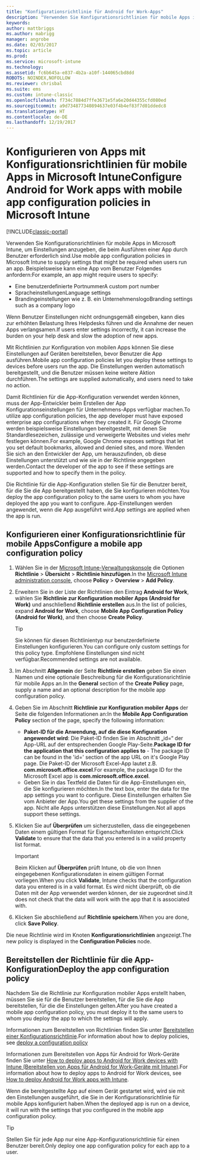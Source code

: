 ```yaml
---
title: "Konfigurationsrichtlinie für Android for Work-Apps"
description: "Verwenden Sie Konfigurationsrichtlinien für mobile Apps in Intune, um Einstellungen anzugeben, die beim Ausführen einer Android for Work-App durch Benutzer erforderlich sind."
keywords: 
author: mattbriggs
ms.author: mabrigg
manager: angrobe
ms.date: 02/03/2017
ms.topic: article
ms.prod: 
ms.service: microsoft-intune
ms.technology: 
ms.assetid: fc6b645a-e837-4b2a-a10f-144065cbd8dd
ROBOTS: NOINDEX,NOFOLLOW
ms.reviewer: chrisbal
ms.suite: ems
ms.custom: intune-classic
ms.openlocfilehash: f734c7884d7ffe3671e5fa6e20d44355cfd080ed
ms.sourcegitcommit: a9d734877340894637e03f4b4ef83f7d01ddedc8
ms.translationtype: HT
ms.contentlocale: de-DE
ms.lasthandoff: 12/19/2017
---
```

# <a name="configure-android-for-work-apps-with-mobile-app-configuration-policies-in-microsoft-intune"></a><span data-ttu-id="751b4-103">Konfigurieren von Apps mit Konfigurationsrichtlinien für mobile Apps in Microsoft Intune</span><span class="sxs-lookup"><span data-stu-id="751b4-103">Configure Android for Work apps with mobile app configuration policies in Microsoft Intune</span></span>

[!INCLUDE[classic-portal](../includes/classic-portal.md)]

<span data-ttu-id="751b4-104">Verwenden Sie Konfigurationsrichtlinien für mobile Apps in Microsoft Intune, um Einstellungen anzugeben, die beim Ausführen einer App durch Benutzer erforderlich sind.</span><span class="sxs-lookup"><span data-stu-id="751b4-104">Use mobile app configuration policies in Microsoft Intune to supply settings that might be required when users run an app.</span></span> <span data-ttu-id="751b4-105">Beispielsweise kann eine App vom Benutzer Folgendes anfordern:</span><span class="sxs-lookup"><span data-stu-id="751b4-105">For example, an app might require users to specify:</span></span>

-   <span data-ttu-id="751b4-106">Eine benutzerdefinierte Portnummer</span><span class="sxs-lookup"><span data-stu-id="751b4-106">A custom port number</span></span>
-   <span data-ttu-id="751b4-107">Spracheinstellungen</span><span class="sxs-lookup"><span data-stu-id="751b4-107">Language settings</span></span>
-   <span data-ttu-id="751b4-108">Brandingeinstellungen wie z. B. ein Unternehmenslogo</span><span class="sxs-lookup"><span data-stu-id="751b4-108">Branding settings such as a company logo</span></span>

<span data-ttu-id="751b4-109">Wenn Benutzer Einstellungen nicht ordnungsgemäß eingeben, kann dies zur erhöhten Belastung Ihres Helpdesks führen und die Annahme der neuen Apps verlangsamen.</span><span class="sxs-lookup"><span data-stu-id="751b4-109">If users enter settings incorrectly, it can increase the burden on your help desk and slow the adoption of new apps.</span></span>

<span data-ttu-id="751b4-110">Mit Richtlinien zur Konfiguration von mobilen Apps können Sie diese Einstellungen auf Geräten bereitstellen, bevor Benutzer die App ausführen.</span><span class="sxs-lookup"><span data-stu-id="751b4-110">Mobile app configuration policies let you deploy these settings to devices before users run the app.</span></span> <span data-ttu-id="751b4-111">Die Einstellungen werden automatisch bereitgestellt, und die Benutzer müssen keine weitere Aktion durchführen.</span><span class="sxs-lookup"><span data-stu-id="751b4-111">The settings are supplied automatically, and users need to take no action.</span></span>

<span data-ttu-id="751b4-112">Damit Richtlinien für die App-Konfiguration verwendet werden können, muss der App-Entwickler beim Erstellen der App Konfigurationseinstellungen für Unternehmens-Apps verfügbar machen.</span><span class="sxs-lookup"><span data-stu-id="751b4-112">To utilize app configuration policies, the app developer must have exposed enterprise app configurations when they created it.</span></span> <span data-ttu-id="751b4-113">Für Google Chrome werden beispielsweise Einstellungen bereitgestellt, mit denen Sie Standardlesezeichen, zulässige und verweigerte Websites und vieles mehr festlegen können.</span><span class="sxs-lookup"><span data-stu-id="751b4-113">For example, Google Chrome exposes settings that let you set default bookmarks, allowed and denied sites, and more.</span></span> <span data-ttu-id="751b4-114">Wenden Sie sich an den Entwickler der App, um herauszufinden, ob diese Einstellungen unterstützt und wie sie in der Richtlinie angegeben werden.</span><span class="sxs-lookup"><span data-stu-id="751b4-114">Contact the developer of the app to see if these settings are supported and how to specify them in the policy.</span></span>

<span data-ttu-id="751b4-115">Die Richtlinie für die App-Konfiguration stellen Sie für die Benutzer bereit, für die Sie die App bereitgestellt haben, die Sie konfigurieren möchten.</span><span class="sxs-lookup"><span data-stu-id="751b4-115">You deploy the app configuration policy to the same users to whom you have deployed the app you want to configure.</span></span> <span data-ttu-id="751b4-116">App-Einstellungen werden angewendet, wenn die App ausgeführt wird.</span><span class="sxs-lookup"><span data-stu-id="751b4-116">App settings are applied when the app is run.</span></span>

## <a name="configure-a-mobile-app-configuration-policy"></a><span data-ttu-id="751b4-117">Konfigurieren einer Konfigurationsrichtlinie für mobile Apps</span><span class="sxs-lookup"><span data-stu-id="751b4-117">Configure a mobile app configuration policy</span></span>

1.  <span data-ttu-id="751b4-118">Wählen Sie in der [Microsoft Intune-Verwaltungskonsole](https://manage.microsoft.com) die Optionen **Richtlinie** &gt; **Übersicht** &gt; **Richtlinie hinzufügen**.</span><span class="sxs-lookup"><span data-stu-id="751b4-118">In the [Microsoft Intune administration console](https://manage.microsoft.com), choose **Policy** &gt; **Overview** &gt; **Add Policy**.</span></span>

2.  <span data-ttu-id="751b4-119">Erweitern Sie in der Liste der Richtlinien den Eintrag **Android for Work**, wählen Sie **Richtlinie zur Konfiguration mobiler Apps (Android for Work)** und anschließend **Richtlinie erstellen** aus.</span><span class="sxs-lookup"><span data-stu-id="751b4-119">In the list of policies, expand **Android for Work**, choose **Mobile App Configuration Policy (Android for Work)**, and then choose **Create Policy**.</span></span>

    > [!TIP]
    > <span data-ttu-id="751b4-120">Sie können für diesen Richtlinientyp nur benutzerdefinierte Einstellungen konfigurieren.</span><span class="sxs-lookup"><span data-stu-id="751b4-120">You can configure only custom settings for this policy type.</span></span> <span data-ttu-id="751b4-121">Empfohlene Einstellungen sind nicht verfügbar.</span><span class="sxs-lookup"><span data-stu-id="751b4-121">Recommended settings are not available.</span></span>

3.  <span data-ttu-id="751b4-122">Im Abschnitt **Allgemein** der Seite **Richtlinie erstellen** geben Sie einen Namen und eine optionale Beschreibung für die Konfigurationsrichtlinie für mobile Apps an.</span><span class="sxs-lookup"><span data-stu-id="751b4-122">In the **General** section of the **Create Policy** page, supply a name and an optional description for the mobile app configuration policy.</span></span>

4. <span data-ttu-id="751b4-123">Geben Sie im Abschnitt **Richtlinie zur Konfiguration mobiler Apps** der Seite die folgenden Informationen an:</span><span class="sxs-lookup"><span data-stu-id="751b4-123">In the **Mobile App Configuration Policy** section of the page, specify the following information:</span></span>
    - <span data-ttu-id="751b4-124">**Paket-ID für die Anwendung, auf die diese Konfiguration angewendet wird**: Die Paket-ID finden Sie im Abschnitt „id=“ der App-URL auf der entsprechenden Google Play-Seite.</span><span class="sxs-lookup"><span data-stu-id="751b4-124">**Package ID for the application that this configuration applies to** - The package ID can be found in the 'id=' section of the app URL on it's Google Play page.</span></span> <span data-ttu-id="751b4-125">Die Paket-ID der Microsoft Excel-App lautet z.B. **com.microsoft.office.excel**.</span><span class="sxs-lookup"><span data-stu-id="751b4-125">For example, the package ID for the Microsoft Excel app is **com.microsoft.office.excel**.</span></span>
    - <span data-ttu-id="751b4-126">Geben Sie in das Textfeld die Daten für die App-Einstellungen ein, die Sie konfigurieren möchten.</span><span class="sxs-lookup"><span data-stu-id="751b4-126">In the text box, enter the data for the app settings you want to configure.</span></span> <span data-ttu-id="751b4-127">Diese Einstellungen erhalten Sie vom Anbieter der App.</span><span class="sxs-lookup"><span data-stu-id="751b4-127">You get these settings from the supplier of the app.</span></span> <span data-ttu-id="751b4-128">Nicht alle Apps unterstützen diese Einstellungen.</span><span class="sxs-lookup"><span data-stu-id="751b4-128">Not all apps support these settings.</span></span>
5.  <span data-ttu-id="751b4-129">Klicken Sie auf **Überprüfen** um sicherzustellen, dass die eingegebenen Daten einem gültigen Format für Eigenschaftenlisten entspricht.</span><span class="sxs-lookup"><span data-stu-id="751b4-129">Click **Validate** to ensure that the data that you entered is in a valid property list format.</span></span>

    > [!IMPORTANT]
    > <span data-ttu-id="751b4-130">Beim Klicken auf **Überprüfen** prüft Intune, ob die von Ihnen eingegebenen Konfigurationsdaten in einem gültigen Format vorliegen.</span><span class="sxs-lookup"><span data-stu-id="751b4-130">When you click **Validate**, Intune checks that the configuration data you entered is in a valid format.</span></span> <span data-ttu-id="751b4-131">Es wird nicht überprüft, ob die Daten mit der App verwendet werden können, der sie zugeordnet sind.</span><span class="sxs-lookup"><span data-stu-id="751b4-131">It does not check that the data will work with the app that it is associated with.</span></span>

6.  <span data-ttu-id="751b4-132">Klicken Sie abschließend auf **Richtlinie speichern**.</span><span class="sxs-lookup"><span data-stu-id="751b4-132">When you are done, click **Save Policy**.</span></span>

<span data-ttu-id="751b4-133">Die neue Richtlinie wird im Knoten **Konfigurationsrichtlinien** angezeigt.</span><span class="sxs-lookup"><span data-stu-id="751b4-133">The new policy is displayed in the **Configuration Policies** node.</span></span>


## <a name="deploy-the-app-configuration-policy"></a><span data-ttu-id="751b4-134">Bereitstellen der Richtlinie für die App-Konfiguration</span><span class="sxs-lookup"><span data-stu-id="751b4-134">Deploy the app configuration policy</span></span>
<span data-ttu-id="751b4-135">Nachdem Sie die Richtlinie zur Konfiguration mobiler Apps erstellt haben, müssen Sie sie für die Benutzer bereitstellen, für die Sie die App bereitstellen, für die die Einstellungen gelten.</span><span class="sxs-lookup"><span data-stu-id="751b4-135">After you have created a mobile app configuration policy, you must deploy it to the same users to whom you deploy the app to which the settings will apply.</span></span>

<span data-ttu-id="751b4-136">Informationen zum Bereitstellen von Richtlinien finden Sie unter [Bereitstellen einer Konfigurationsrichtlinie](/intune-classic/deploy-use/manage-settings-and-features-on-your-devices-with-microsoft-intune-policies#deploy-a-configuration-policy).</span><span class="sxs-lookup"><span data-stu-id="751b4-136">For information about how to deploy policies, see [deploy a configuration policy](/intune-classic/deploy-use/manage-settings-and-features-on-your-devices-with-microsoft-intune-policies#deploy-a-configuration-policy)</span></span>

<span data-ttu-id="751b4-137">Informationen zum Bereitstellen von Apps für Android for Work-Geräte finden Sie unter [How to deploy apps to Android for Work devices with Intune (Bereitstellen von Apps für Android for Work-Geräte mit Intune)](android-for-work-apps.md).</span><span class="sxs-lookup"><span data-stu-id="751b4-137">For information about how to deploy apps to Android for Work devices, see [How to deploy Android for Work apps with Intune](android-for-work-apps.md).</span></span>

<span data-ttu-id="751b4-138">Wenn die bereitgestellte App auf einem Gerät gestartet wird, wird sie mit den Einstellungen ausgeführt, die Sie in der Konfigurationsrichtlinie für mobile Apps konfiguriert haben.</span><span class="sxs-lookup"><span data-stu-id="751b4-138">When the deployed app is run on a device, it will run with the settings that you configured in the mobile app configuration policy.</span></span>

> [!TIP]
> <span data-ttu-id="751b4-139">Stellen Sie für jede App nur eine App-Konfigurationsrichtlinie für einen Benutzer bereit.</span><span class="sxs-lookup"><span data-stu-id="751b4-139">Only deploy one app configuration policy for each app to a user.</span></span>
